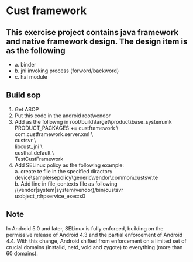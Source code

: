 # Cust framework
## This exercise project contains java framework and native framework design. The design item is as the following
 + a. binder  
 + b. jni invoking process (forword/backword)  
 + c. hal module  
## Build sop
1. Get ASOP  
2. Put this code in the android root\vendor  
3. Add as the followng in root\build\target\product\base_system.mk  
PRODUCT_PACKAGES += custframework \\  
                    com.custframework.server.xml \\  
                    custsvr \\  
                    libcust_jni \\  
                    custhal.default \\  
                    TestCustFramework
4. Add SELinux policy as the following example:  
      a. create te file in the specified diractory  
         device\sample\sepolicy\generic\vendor\common\custsvr.te  
      b. Add line in file_contexts file as following  
         /(vendor|system|system/vendor)/bin/custsvr      u:object_r:hpservice_exec:s0 
## Note
In Android 5.0 and later, SELinux is fully enforced, building on the permissive release of Android 4.3 and the partial enforcement of Android 4.4. With this change, Android shifted from enforcement on a limited set of crucial domains (installd, netd, vold and zygote) to everything (more than 60 domains).
